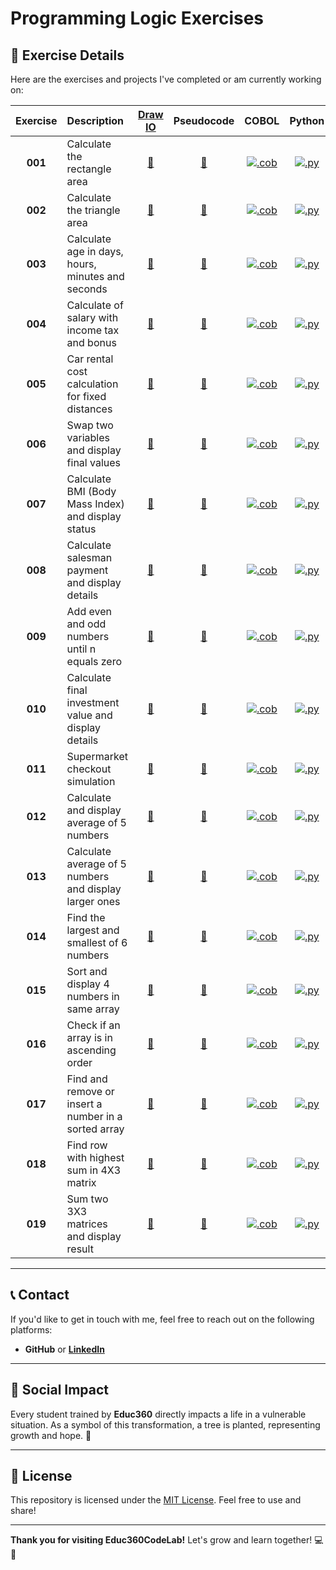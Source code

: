 # Programming Logic Exercises

## 📂 **Exercise Details**
Here are the exercises and projects I've completed or am currently working on:

| Exercise | Description | [Draw IO](https://app.diagrams.net/) | Pseudocode | COBOL | Python | Javascript |
|:-----------:|:-----------|:------------:|:---------------:|:--------------:|:--------------:|:--------------:|
| **001** | Calculate the rectangle area | [📐](https://github.com/fmarqueseti/Educ360CodeLab/blob/main/dia/exerc001.drawio) | [📝](https://github.com/fmarqueseti/Educ360CodeLab/blob/main/por/exerc001.por) | [![.cob](http://www.fmarques.eti.br/ico/file-type-cobol.svg ".cob")](https://github.com/fmarqueseti/Educ360CodeLab/blob/main/cob/EXERC001.cbl) | [![.py](https://cdn.jsdelivr.net/gh/devicons/devicon@latest/icons/python/python-original.svg ".py")](https://github.com/fmarqueseti/Educ360CodeLab/blob/main/py/exerc001.py) | [![.js](http://www.fmarques.eti.br/ico/file-type-js.jpg ".js")](https://github.com/fmarqueseti/Educ360CodeLab/blob/main/js/exerc001.js) |
| **002** | Calculate the triangle area  | [📐](https://github.com/fmarqueseti/Educ360CodeLab/blob/main/dia/exerc002.drawio) | [📝](https://github.com/fmarqueseti/Educ360CodeLab/blob/main/por/exerc002.por) | [![.cob](http://www.fmarques.eti.br/ico/file-type-cobol.svg ".cob")](https://github.com/fmarqueseti/Educ360CodeLab/blob/main/cob/EXERC002.cbl) | [![.py](https://cdn.jsdelivr.net/gh/devicons/devicon@latest/icons/python/python-original.svg ".py")](https://github.com/fmarqueseti/Educ360CodeLab/blob/main/py/exerc002.py) | [![.js](http://www.fmarques.eti.br/ico/file-type-js.jpg ".js")](https://github.com/fmarqueseti/Educ360CodeLab/blob/main/js/exerc002.js) |
| **003** | Calculate age in days, hours, minutes and seconds | [📐](https://github.com/fmarqueseti/Educ360CodeLab/blob/main/dia/exerc003.drawio) | [📝](https://github.com/fmarqueseti/Educ360CodeLab/blob/main/por/exerc003.por) | [![.cob](http://www.fmarques.eti.br/ico/file-type-cobol.svg ".cob")](https://github.com/fmarqueseti/Educ360CodeLab/blob/main/cob/EXERC003.cbl) | [![.py](https://cdn.jsdelivr.net/gh/devicons/devicon@latest/icons/python/python-original.svg ".py")](https://github.com/fmarqueseti/Educ360CodeLab/blob/main/py/exerc003.py) | [![.js](http://www.fmarques.eti.br/ico/file-type-js.jpg ".js")](https://github.com/fmarqueseti/Educ360CodeLab/blob/main/js/exerc003.js) |
| **004** | Calculate of salary with income tax and bonus | [📐](https://github.com/fmarqueseti/Educ360CodeLab/blob/main/dia/exerc004.drawio) | [📝](https://github.com/fmarqueseti/Educ360CodeLab/blob/main/por/exerc004.por) | [![.cob](http://www.fmarques.eti.br/ico/file-type-cobol.svg ".cob")](https://github.com/fmarqueseti/Educ360CodeLab/blob/main/cob/EXERC004.cbl) | [![.py](https://cdn.jsdelivr.net/gh/devicons/devicon@latest/icons/python/python-original.svg ".py")](https://github.com/fmarqueseti/Educ360CodeLab/blob/main/py/exerc004.py) | [![.js](http://www.fmarques.eti.br/ico/file-type-js.jpg ".js")](https://github.com/fmarqueseti/Educ360CodeLab/blob/main/js/exerc004.js) |
| **005** | Car rental cost calculation for fixed distances | [📐](https://github.com/fmarqueseti/Educ360CodeLab/blob/main/dia/exerc005.drawio) | [📝](https://github.com/fmarqueseti/Educ360CodeLab/blob/main/por/exerc005.por) | [![.cob](http://www.fmarques.eti.br/ico/file-type-cobol.svg ".cob")](https://github.com/fmarqueseti/Educ360CodeLab/blob/main/cob/EXERC005.cbl) | [![.py](https://cdn.jsdelivr.net/gh/devicons/devicon@latest/icons/python/python-original.svg ".py")](https://github.com/fmarqueseti/Educ360CodeLab/blob/main/py/exerc005.py) | [![.js](http://www.fmarques.eti.br/ico/file-type-js.jpg ".js")](https://github.com/fmarqueseti/Educ360CodeLab/blob/main/js/exerc005.js) |
| **006** | Swap two variables and display final values | [📐](https://github.com/fmarqueseti/Educ360CodeLab/blob/main/dia/exerc006.drawio) | [📝](https://github.com/fmarqueseti/Educ360CodeLab/blob/main/por/exerc006.por) | [![.cob](http://www.fmarques.eti.br/ico/file-type-cobol.svg ".cob")](https://github.com/fmarqueseti/Educ360CodeLab/blob/main/cob/EXERC006.cbl) | [![.py](https://cdn.jsdelivr.net/gh/devicons/devicon@latest/icons/python/python-original.svg ".py")](https://github.com/fmarqueseti/Educ360CodeLab/blob/main/py/exerc006.py) | [![.js](http://www.fmarques.eti.br/ico/file-type-js.jpg ".js")](https://github.com/fmarqueseti/Educ360CodeLab/blob/main/js/exerc006.js) |
| **007** | Calculate BMI (Body Mass Index) and display status | [📐](https://github.com/fmarqueseti/Educ360CodeLab/blob/main/dia/exerc007.drawio) | [📝](https://github.com/fmarqueseti/Educ360CodeLab/blob/main/por/exerc007.por) | [![.cob](http://www.fmarques.eti.br/ico/file-type-cobol.svg ".cob")](https://github.com/fmarqueseti/Educ360CodeLab/blob/main/cob/EXERC007.cbl) | [![.py](https://cdn.jsdelivr.net/gh/devicons/devicon@latest/icons/python/python-original.svg ".py")](https://github.com/fmarqueseti/Educ360CodeLab/blob/main/py/exerc007.py) | [![.js](http://www.fmarques.eti.br/ico/file-type-js.jpg ".js")](https://github.com/fmarqueseti/Educ360CodeLab/blob/main/js/exerc007.js) |
| **008** | Calculate salesman payment and display details | [📐](https://github.com/fmarqueseti/Educ360CodeLab/blob/main/dia/exerc008.drawio) | [📝](https://github.com/fmarqueseti/Educ360CodeLab/blob/main/por/exerc008.por) | [![.cob](http://www.fmarques.eti.br/ico/file-type-cobol.svg ".cob")](https://github.com/fmarqueseti/Educ360CodeLab/blob/main/cob/EXERC008.cbl) | [![.py](https://cdn.jsdelivr.net/gh/devicons/devicon@latest/icons/python/python-original.svg ".py")](https://github.com/fmarqueseti/Educ360CodeLab/blob/main/py/exerc008.py) | [![.js](http://www.fmarques.eti.br/ico/file-type-js.jpg ".js")](https://github.com/fmarqueseti/Educ360CodeLab/blob/main/js/exerc008.js) |
| **009** | Add even and odd numbers until n equals zero | [📐](https://github.com/fmarqueseti/Educ360CodeLab/blob/main/dia/exerc009.drawio) | [📝](https://github.com/fmarqueseti/Educ360CodeLab/blob/main/por/exerc009.por) | [![.cob](http://www.fmarques.eti.br/ico/file-type-cobol.svg ".cob")](https://github.com/fmarqueseti/Educ360CodeLab/blob/main/cob/EXERC009.cbl) | [![.py](https://cdn.jsdelivr.net/gh/devicons/devicon@latest/icons/python/python-original.svg ".py")](https://github.com/fmarqueseti/Educ360CodeLab/blob/main/py/exerc009.py) | [![.js](http://www.fmarques.eti.br/ico/file-type-js.jpg ".js")](https://github.com/fmarqueseti/Educ360CodeLab/blob/main/js/exerc009.js) |
| **010** | Calculate final investment value and display details | [📐](https://github.com/fmarqueseti/Educ360CodeLab/blob/main/dia/exerc010.drawio) | [📝](https://github.com/fmarqueseti/Educ360CodeLab/blob/main/por/exerc010.por) | [![.cob](http://www.fmarques.eti.br/ico/file-type-cobol.svg ".cob")](https://github.com/fmarqueseti/Educ360CodeLab/blob/main/cob/EXERC010.cbl) | [![.py](https://cdn.jsdelivr.net/gh/devicons/devicon@latest/icons/python/python-original.svg ".py")](https://github.com/fmarqueseti/Educ360CodeLab/blob/main/py/exerc010.py) | [![.js](http://www.fmarques.eti.br/ico/file-type-js.jpg ".js")](https://github.com/fmarqueseti/Educ360CodeLab/blob/main/js/exerc010.js) |
| **011** | Supermarket checkout simulation | [📐](https://github.com/fmarqueseti/Educ360CodeLab/blob/main/dia/exerc011.drawio) | [📝](https://github.com/fmarqueseti/Educ360CodeLab/blob/main/por/exerc011.por) | [![.cob](http://www.fmarques.eti.br/ico/file-type-cobol.svg ".cob")](https://github.com/fmarqueseti/Educ360CodeLab/blob/main/cob/EXERC011.cbl) | [![.py](https://cdn.jsdelivr.net/gh/devicons/devicon@latest/icons/python/python-original.svg ".py")](https://github.com/fmarqueseti/Educ360CodeLab/blob/main/py/exerc011.py) | [![.js](http://www.fmarques.eti.br/ico/file-type-js.jpg ".js")](https://github.com/fmarqueseti/Educ360CodeLab/blob/main/js/exerc011.js) |
| **012** | Calculate and display average of 5 numbers | [📐](https://github.com/fmarqueseti/Educ360CodeLab/blob/main/dia/exerc012.drawio) | [📝](https://github.com/fmarqueseti/Educ360CodeLab/blob/main/por/exerc012.por) | [![.cob](http://www.fmarques.eti.br/ico/file-type-cobol.svg ".cob")](https://github.com/fmarqueseti/Educ360CodeLab/blob/main/cob/EXERC012.cbl) | [![.py](https://cdn.jsdelivr.net/gh/devicons/devicon@latest/icons/python/python-original.svg ".py")](https://github.com/fmarqueseti/Educ360CodeLab/blob/main/py/exerc012.py) | [![.js](http://www.fmarques.eti.br/ico/file-type-js.jpg ".js")](https://github.com/fmarqueseti/Educ360CodeLab/blob/main/js/exerc012.js) |
| **013** | Calculate average of 5 numbers and display larger ones | [📐](https://github.com/fmarqueseti/Educ360CodeLab/blob/main/dia/exerc013.drawio) | [📝](https://github.com/fmarqueseti/Educ360CodeLab/blob/main/por/exerc013.por) | [![.cob](http://www.fmarques.eti.br/ico/file-type-cobol.svg ".cob")](https://github.com/fmarqueseti/Educ360CodeLab/blob/main/cob/EXERC013.cbl) | [![.py](https://cdn.jsdelivr.net/gh/devicons/devicon@latest/icons/python/python-original.svg ".py")](https://github.com/fmarqueseti/Educ360CodeLab/blob/main/py/exerc013.py) | [![.js](http://www.fmarques.eti.br/ico/file-type-js.jpg ".js")](https://github.com/fmarqueseti/Educ360CodeLab/blob/main/js/exerc013.js) |
| **014** | Find the largest and smallest of 6 numbers | [📐](https://github.com/fmarqueseti/Educ360CodeLab/blob/main/dia/exerc014.drawio) | [📝](https://github.com/fmarqueseti/Educ360CodeLab/blob/main/por/exerc014.por) | [![.cob](http://www.fmarques.eti.br/ico/file-type-cobol.svg ".cob")](https://github.com/fmarqueseti/Educ360CodeLab/blob/main/cob/EXERC014.cbl) | [![.py](https://cdn.jsdelivr.net/gh/devicons/devicon@latest/icons/python/python-original.svg ".py")](https://github.com/fmarqueseti/Educ360CodeLab/blob/main/py/exerc014.py) | [![.js](http://www.fmarques.eti.br/ico/file-type-js.jpg ".js")](https://github.com/fmarqueseti/Educ360CodeLab/blob/main/js/exerc014.js) |
| **015** | Sort and display 4 numbers in same array | [📐](https://github.com/fmarqueseti/Educ360CodeLab/blob/main/dia/exerc015.drawio) | [📝](https://github.com/fmarqueseti/Educ360CodeLab/blob/main/por/exerc015.por) | [![.cob](http://www.fmarques.eti.br/ico/file-type-cobol.svg ".cob")](https://github.com/fmarqueseti/Educ360CodeLab/blob/main/cob/EXERC015.cbl) | [![.py](https://cdn.jsdelivr.net/gh/devicons/devicon@latest/icons/python/python-original.svg ".py")](https://github.com/fmarqueseti/Educ360CodeLab/blob/main/py/exerc015.py) | [![.js](http://www.fmarques.eti.br/ico/file-type-js.jpg ".js")](https://github.com/fmarqueseti/Educ360CodeLab/blob/main/js/exerc015.js) |
| **016** | Check if an array is in ascending order | [📐](https://github.com/fmarqueseti/Educ360CodeLab/blob/main/dia/exerc016.drawio) | [📝](https://github.com/fmarqueseti/Educ360CodeLab/blob/main/por/exerc016.por) | [![.cob](http://www.fmarques.eti.br/ico/file-type-cobol.svg ".cob")](https://github.com/fmarqueseti/Educ360CodeLab/blob/main/cob/EXERC016.cbl) | [![.py](https://cdn.jsdelivr.net/gh/devicons/devicon@latest/icons/python/python-original.svg ".py")](https://github.com/fmarqueseti/Educ360CodeLab/blob/main/py/exerc016.py) | [![.js](http://www.fmarques.eti.br/ico/file-type-js.jpg ".js")](https://github.com/fmarqueseti/Educ360CodeLab/blob/main/js/exerc016.js) |
| **017** | Find and remove or insert a number in a sorted array | [📐](https://github.com/fmarqueseti/Educ360CodeLab/blob/main/dia/exerc017.drawio) | [📝](https://github.com/fmarqueseti/Educ360CodeLab/blob/main/por/exerc017.por) | [![.cob](http://www.fmarques.eti.br/ico/file-type-cobol.svg ".cob")](https://github.com/fmarqueseti/Educ360CodeLab/blob/main/cob/EXERC017.cbl) | [![.py](https://cdn.jsdelivr.net/gh/devicons/devicon@latest/icons/python/python-original.svg ".py")](https://github.com/fmarqueseti/Educ360CodeLab/blob/main/py/exerc017.py) | [![.js](http://www.fmarques.eti.br/ico/file-type-js.jpg ".js")](https://github.com/fmarqueseti/Educ360CodeLab/blob/main/js/exerc017.js) |
| **018** | Find row with highest sum in 4X3 matrix | [📐](https://github.com/fmarqueseti/Educ360CodeLab/blob/main/dia/exerc018.drawio) | [📝](https://github.com/fmarqueseti/Educ360CodeLab/blob/main/por/exerc018.por) | [![.cob](http://www.fmarques.eti.br/ico/file-type-cobol.svg ".cob")](https://github.com/fmarqueseti/Educ360CodeLab/blob/main/cob/EXERC018.cbl) | [![.py](https://cdn.jsdelivr.net/gh/devicons/devicon@latest/icons/python/python-original.svg ".py")](https://github.com/fmarqueseti/Educ360CodeLab/blob/main/py/exerc018.py) | [![.js](http://www.fmarques.eti.br/ico/file-type-js.jpg ".js")](https://github.com/fmarqueseti/Educ360CodeLab/blob/main/js/exerc018.js) |
| **019** | Sum two 3X3 matrices and display result | [📐](https://github.com/fmarqueseti/Educ360CodeLab/blob/main/dia/exerc019.drawio) | [📝](https://github.com/fmarqueseti/Educ360CodeLab/blob/main/por/exerc019.por) | [![.cob](http://www.fmarques.eti.br/ico/file-type-cobol.svg ".cob")](https://github.com/fmarqueseti/Educ360CodeLab/blob/main/cob/EXERC019.cbl) | [![.py](https://cdn.jsdelivr.net/gh/devicons/devicon@latest/icons/python/python-original.svg ".py")](https://github.com/fmarqueseti/Educ360CodeLab/blob/main/py/exerc019.py) | [![.js](http://www.fmarques.eti.br/ico/file-type-js.jpg ".js")](https://github.com/fmarqueseti/Educ360CodeLab/blob/main/js/exerc019.js) |

---

## 📞 **Contact**
If you'd like to get in touch with me, feel free to reach out on the following platforms:

- **GitHub** or [**LinkedIn**](https://www.linkedin.com/in/fmrqs/)

---

## 🌱 **Social Impact**
Every student trained by **Educ360** directly impacts a life in a vulnerable situation. As a symbol of this transformation, a tree is planted, representing growth and hope. 🌳

---

## 📜 **License**
This repository is licensed under the [MIT License](/LICENSE). Feel free to use and share!

---

**Thank you for visiting Educ360CodeLab!** Let's grow and learn together! 💻🚀

